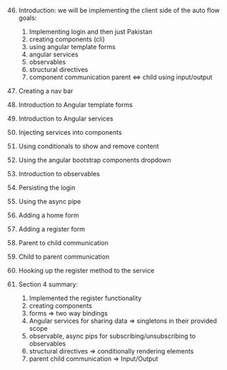 46. Introduction:
    we will be implementing the client side of the auto flow
    goals:
    1. Implementing login and then just Pakistan
    2. creating components (cli)
    3. using angular template forms
    4. angular services
    5. observables
    6. structural directives
    7. component communication parent <=> child using input/output

47. Creating a nav bar
48. Introduction to Angular template forms
49. Introduction to Angular services
50. Injecting services into components
51. Using conditionals to show and remove content
52. Using the angular bootstrap components dropdown
53. Introduction to observables
54. Persisting the login
55. Using the async pipe
56. Adding a home form
57. Adding a register form
58. Parent to child communication
59. Child to parent communication
60. Hooking up the register method to the service
61. Section 4 summary:

    1. Implemented the register functionality
    2. creating components
    3. forms => two way bindings
    4. Angular services for sharing data => singletons in their provided scope
    5. observable, async pips for subscribing/unsubscribing to observables
    6. structural directives => conditionally rendering elements
    7. parent child communication => Input/Output
